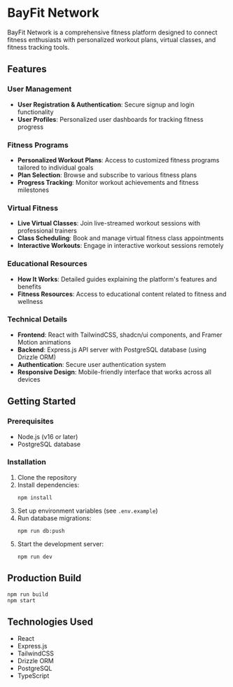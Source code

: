 # BayFit Network

BayFit Network is a comprehensive fitness platform designed to connect fitness enthusiasts with personalized workout plans, virtual classes, and fitness tracking tools.

## Features

### User Management
- **User Registration & Authentication**: Secure signup and login functionality
- **User Profiles**: Personalized user dashboards for tracking fitness progress

### Fitness Programs
- **Personalized Workout Plans**: Access to customized fitness programs tailored to individual goals
- **Plan Selection**: Browse and subscribe to various fitness plans
- **Progress Tracking**: Monitor workout achievements and fitness milestones

### Virtual Fitness
- **Live Virtual Classes**: Join live-streamed workout sessions with professional trainers
- **Class Scheduling**: Book and manage virtual fitness class appointments
- **Interactive Workouts**: Engage in interactive workout sessions remotely

### Educational Resources
- **How It Works**: Detailed guides explaining the platform's features and benefits
- **Fitness Resources**: Access to educational content related to fitness and wellness

### Technical Details
- **Frontend**: React with TailwindCSS, shadcn/ui components, and Framer Motion animations
- **Backend**: Express.js API server with PostgreSQL database (using Drizzle ORM)
- **Authentication**: Secure user authentication system
- **Responsive Design**: Mobile-friendly interface that works across all devices

## Getting Started

### Prerequisites
- Node.js (v16 or later)
- PostgreSQL database

### Installation
1. Clone the repository
2. Install dependencies:
   ```
   npm install
   ```
3. Set up environment variables (see `.env.example`)
4. Run database migrations:
   ```
   npm run db:push
   ```
5. Start the development server:
   ```
   npm run dev
   ```

## Production Build
```
npm run build
npm start
```

## Technologies Used
- React
- Express.js
- TailwindCSS
- Drizzle ORM
- PostgreSQL
- TypeScript 